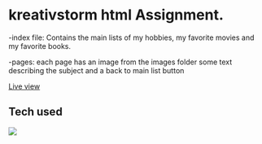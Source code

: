 # kreativstorm html Assignment.
-index file:
Contains the main lists of my hobbies, my favorite movies and my favorite books.

-pages:
each page has an image from the images folder some text describing the subject and a back to main list button 

<a href="https://petervol27.github.io/kreativstorm-html/" target="_blank">Live view</a>

## Tech used

<img src="https://img.shields.io/badge/HTML5-E34F26?style=for-the-badge&logo=html5&logoColor=white">
